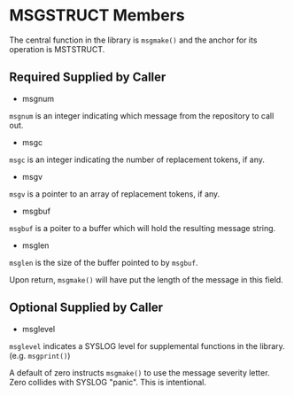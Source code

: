 # MSGSTRUCT Members

The central function in the library is `msgmake()`
and the anchor for its operation is MSTSTRUCT.

## Required Supplied by Caller

* msgnum

`msgnum` is an integer indicating which message from the repository to call out.

* msgc

`msgc` is an integer indicating the number of replacement tokens, if any.

* msgv

`msgv` is a pointer to an array of replacement tokens, if any.

* msgbuf

`msgbuf` is a poiter to a buffer which will hold the resulting message string.

* msglen

`msglen` is the size of the buffer pointed to by `msgbuf`.

Upon return, `msgmake()` will have put the length of the message in this field.

## Optional Supplied by Caller

* msglevel

`msglevel` indicates a SYSLOG level for supplemental functions in the library.
(e.g. `msgprint()`)

A default of zero instructs `msgmake()` to use the message severity letter.
Zero collides with SYSLOG "panic". This is intentional.





